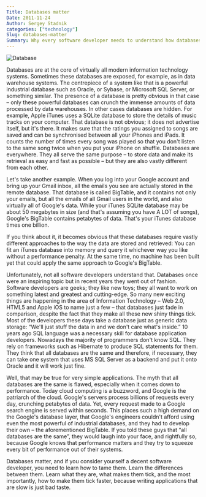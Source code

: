 ```yaml
---
Title: Databases matter
Date: 2011-11-24
Author: Sergey Stadnik
categories: ["technology"]
Slug: databases-matter
Summary: Why every software developer needs to understand how databases work.
---
```


![Database](/images/2011-11-24_database.png)

Databases are at the core of virtually all modern information
technology systems. Sometimes these databases are exposed, for
example, as in data warehouse systems. The centrepiece of a system
like that is a powerful industrial database such as Oracle, or
Sybase, or Microsoft SQL Server, or something similar. The presence
of a database is pretty obvious in that case – only these powerful
databases can crunch the immense amounts of data processed by data
warehouses. In other cases databases are hidden. For example, Apple
iTunes uses a SQLite database to store the details of music tracks on
your computer. That database is not obvious; it does not advertise
itself, but it's there. It makes sure that the ratings you assigned
to songs are saved and can be synchronised between all your iPhones
and iPads. It counts the number of times every song was played so
that you don't listen to the same song twice when you put your iPhone
on shuffle. Databases are everywhere. They all serve the same purpose
– to store data and make its retrieval as easy and fast as possible
– but they are also vastly different from each other.

Let's take another example. When you log into your Google account
and bring up your Gmail inbox, all the emails you see are actually
stored in the remote database. That database is called BigTable, and
it contains not only your emails, but all the emails of all Gmail
users in the world, and also virtually all of Google's data. While
your iTunes SQLite database may be about 50 megabytes in size (and
that's assuming you have A LOT of songs), Google's BigTable contains
petabytes of data. That's your iTunes database times one billion.

If you think about it, it becomes obvious that these databases
require vastly different approaches to the way the data are stored
and retrieved: You can fit an iTunes database into memory and query
it whichever way you like without a performance penalty. At the same
time, no machine has been built yet that could apply the same
approach to Google's BigTable.

Unfortunately, not all software developers understand that.
Databases once were an inspiring topic but in recent years they went
out of fashion. Software developers are geeks; they like new toys;
they all want to work on something latest and greatest and
cutting-edge. So many new exciting things are happening in the area
of Information Technology – Web 2.0, HTML5 and Apple iOS to name
just a few – that databases just fade in comparison, despite the
fact that they make all these new shiny things tick. Most of the
developers these days take a database just as generic data storage:
“We'll just stuff the data in and we don't care what's inside.”
10 years ago SQL language was a necessary skill for database
application developers. Nowadays the majority of programmers don't
know SQL. They rely on frameworks such as Hibernate to produce SQL
statements for them. They think that all databases are the same and
therefore, if necessary, they can take one system that uses MS SQL
Server as a backend and put it onto Oracle and it will work just
fine.

Well, that may be true for very simple applications. The myth that
all databases are the same is flawed, especially when it comes down
to performance. Today cloud computing is a buzzword, and Google is
the patriarch of the cloud. Google's servers process billions of
requests every day, crunching petabytes of data. Yet, every request
made to a Google search engine is served within seconds. This places
such a high demand on the Google's database layer, that Google's
engineers couldn't afford using even the most powerful of industrial
databases, and they had to develop their own – the aforementioned
BigTable. If you told these guys that “all databases are the same”,
they would laugh into your face, and rightfully so, because Google
knows that performance matters and they try to squeeze every bit of
performance out of their systems.

Databases matter, and if you consider yourself a decent software
developer, you need to learn how to tame them. Learn the differences
between them. Learn what they are, what makes them tick, and the most
importantly, how to make them tick faster, because writing
applications that are slow is just bad taste.